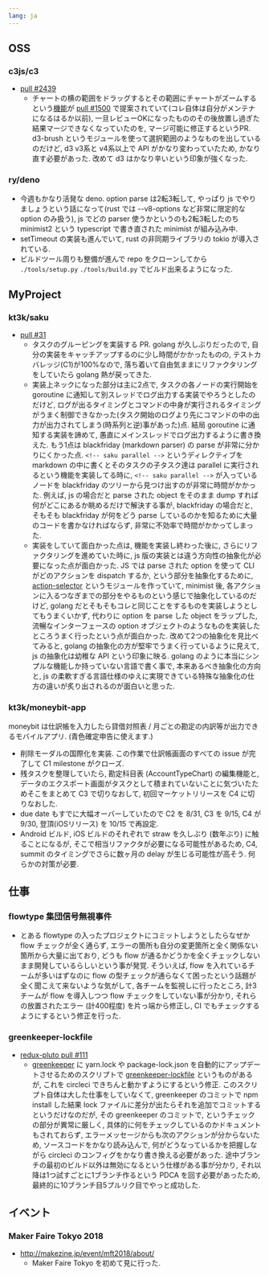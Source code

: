 ```yaml
---
lang: ja
---
```

## OSS

### c3js/c3

- [pull #2439](https://github.com/c3js/c3/pull/2439)
  - チャートの横の範囲をドラッグするとその範囲にチャートがズームするという[機能](https://468-11496279-gh.circle-artifacts.com/0/htdocs/samples/zoom_type.html)が [pull #1500](https://github.com/c3js/c3/pull/1500) で提案されていて(コレ自体は自分がメンテナになるはるか以前), 一旦レビューOKになったもののその後放置し過ぎた結果マージできなくなっていたのを, マージ可能に修正するというPR. d3-brush というモジュールを使って選択範囲のようなものを出しているのだけど, d3 v3系と v4系以上で API がかなり変わっていたため, かなり直す必要があった. 改めて d3 はかなり辛いという印象が強くなった.

### ry/deno

- 今週もかなり活発な deno. option parse は2転3転して, やっぱり js でやりましょうという話になって(rust では --v8-options など非常に限定的な option のみ扱う), js でどの parser 使うかというのも2転3転したのち minimist2 という typescript で書き直された minimist が組み込み中.
- setTimeout の実装も進んでいて, rust の非同期ライブラリの tokio が導入されている.
- ビルドツール周りも整備が進んで repo をクローンしてから `./tools/setup.py` `./tools/build.py` でビルド出来るようになった.

## MyProject

### kt3k/saku

- [pull #31](https://github.com/kt3k/saku/issues/31)
  - タスクのグルーピングを実装する PR. golang が久しぶりだったので, 自分の実装をキャッチアップするのに少し時間がかかったものの, テストカバレッジ(C1)が100%なので, 落ち着いて自由気ままにリファクタリングをしていたら golang 熱が戻ってきた.
  - 実装上ネックになった部分は主に2点で, タスクの各ノードの実行開始を goroutine に通知して別スレッドでログ出力する実装でやろうとしたのだけど, ログが出るタイミングとコマンドの中身が実行されるタイミングがうまく制御できなかった(タスク開始のログより先にコマンドの中の出力が出力されてしまう(時系列と逆)事があった)点. 結局 goroutine に通知する実装を諦めて, 愚直にメインスレッドでログ出力するように書き換えた. もう1点は blackfriday (markdown parser) の parse が非常に分かりにくかった点. `<!-- saku parallel -->` というディレクティブを markdown の中に書くとそのタスクの子タスク達は parallel に実行されるという機能を実装してる時に, `<!-- saku parallel -->` が入っているノードを blackfriday のツリーから見つけ出すのが非常に時間がかかった. 例えば, js の場合だと parse された object をそのまま dump すれば何がどこにあるか眺めるだけで解決する事が, blackfriday の場合だと, そもそも blackfriday が何をどう parse しているのかを知るために大量のコードを書かなければならず, 非常に不効率で時間がかかってしまった.
  - 実装をしていて面白かった点は, 機能を実装し終わった後に, さらにリファクタリングを進めていた時に, js 版の実装とは違う方向性の抽象化が必要になった点が面白かった. JS では parse された option を使って CLI がどのアクションを dispatch するか, という部分を抽象化するために, [action-selector](https://www.npmjs.com/package/action-selector) というモジュールを作っていて, minimist 後, 各アクションに入るつなぎまでの部分をやるものという感じで抽象化しているのだけど, golang だとそもそもコレと同じことをするものを実装しようとしてもうまくいかず, 代わりに option を parse した object をラップした, 流暢なインターフェースの option オブジェクトのようなものを実装したところうまく行ったという点が面白かった. 改めて2つの抽象化を見比べてみると, golang の抽象化の方が堅牢でうまく行っているように見えて, js の抽象化は幼稚な API という印象に映る. golang のように本当にシンプルな機能しか持っていない言語で書く事で, 本来あるべき抽象化の方向と, js の柔軟すぎる言語仕様のゆえに実現できている特殊な抽象化の仕方の違いが炙り出されるのが面白いと思った.

### kt3k/moneybit-app

moneybit は仕訳帳を入力したら貸借対照表 / 月ごとの勘定の内訳等が出力できるモバイルアプリ. (青色確定申告に使えます.)

- 削除モーダルの国際化を実装. この作業で仕訳帳画面のすべての issue が完了して C1 milestone がクローズ.
- 残タスクを整理していたら, 勘定科目表 (AccountTypeChart) の編集機能と, データのエクスポート画面がタスクとして積まれていないことに気づいたためそこをまとめて C3 で切りなおして, 初回マーケットリリースを C4 に切りなおした.
- due date もすでに大幅オーバーしていたので C2 を 8/31, C3 を 9/15, C4 が 9/30, 登頂(iOSリリース) を 10/15 で再設定.
- Android ビルド, iOS ビルドのそれぞれで straw を久しぶり (数年ぶり) に触ることになるが, そこで相当リファクタが必要になる可能性があるため, C4, summit のタイミングでさらに数ヶ月の delay が生じる可能性が高そう. 何らかの対策が必要.

## 仕事

### flowtype 集団信号無視事件

- とある flowtype の入ったプロジェクトにコミットしようとしたらなぜか flow チェックが全く通らず, エラーの箇所も自分の変更箇所と全く関係ない箇所から大量に出ており, どうも flow が通るかどうかを全くチェックしないまま開発しているらしいという事が発覚. そういえば, flow を入れているチームが多いはずなのに flow の型チェックが通らなくて困ったという話題が全く聞こえて来ないような気がして, 各チームを監視しに行ったところ, 計3チームが flow を導入しつつ flow チェックをしていない事が分かり, それらの放置されたエラー (計400程度) を片っ端から修正し, CI でもチェックするようにするという修正を行った.

### greenkeeper-lockfile

- [redux-pluto pull #111](https://github.com/recruit-tech/redux-pluto/pull/111)
  - [greenkeeper](https://greenkeeper.io/) に yarn.lock や package-lock.json を自動的にアップデートさせるためのスクリプトで [greenkeeper-lockfile](https://github.com/greenkeeperio/greenkeeper-lockfile) というものがあるが, これを circleci できちんと動かすようにするという修正. このスクリプト自体は大した仕事をしていなくて, greenkeeper のコミットで npm install した結果 lock ファイルに差分が出たらそれを追加でコミットするというだけなのだが, その greenkeeper のコミットで, というチェックの部分が異常に厳しく, 具体的に何をチェックしているのかドキュメントもされておらず, エラーメッセージからも次のアクションが分からないため, ソースコードをかなり読み込んで, 何がどうなっているかを把握しながら circleci のコンフィグをかなり書き換える必要があった. 途中ブランチの最初のビルド以外は無効になるという仕様がある事が分かり, それ以降は1つ試すごとに1ブランチ作るという PDCA を回す必要があったため, 最終的に10ブランチ目5プルリク目でやっと成功した.

## イベント

### Maker Faire Tokyo 2018

- http://makezine.jp/event/mft2018/about/
  - Maker Faire Tokyo を初めて見に行った.
